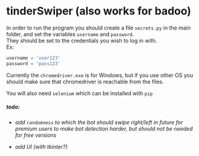# tinderSwiper (also works for badoo)

In order to run the program you should create a file ```secrets.py``` in the main folder, and set the variables ```username``` and ```password```.  
They should be set to the credentials you wish to log in with.   
Ex:  
```py
username = 'user123'
password = 'pass123'
```  
Currently the ```chromedriver.exe``` is for Windows, but if you use other OS you should make sure that chromedriver is reachable from the files.  

You will also need ```selenium``` which can be installed with ```pip```  

##### todo:
- *add ```randomness``` to which the bot should swipe right/left in future for premium users to make bot detection harder, but should not be needed for free versions*

- *add UI (with tkinter?)*
